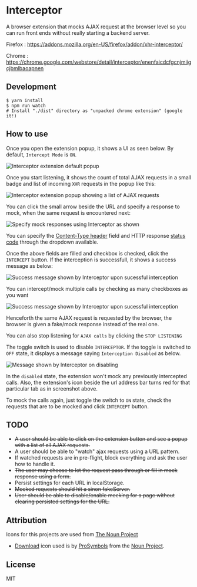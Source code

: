 # Interceptor

A browser extension that mocks AJAX request at the browser level so you
can run front ends without really starting a backend server.

Firefox : https://addons.mozilla.org/en-US/firefox/addon/xhr-interceptor/

Chrome : https://chrome.google.com/webstore/detail/interceptor/enenfaicdcfgcnjmiigcjbmlbaoapnen

## Development

```
$ yarn install
$ npm run watch
# Install "./dist" directory as "unpacked chrome extension" (google it!)
```

## How to use

Once you open the extension popup, it shows a UI as seen below. By default, `Intercept Mode` is `ON`.

<img src="images/interceptor_ui.png" alt="Interceptor extension default popup">

Once you start listening, it shows the count of total AJAX requests in a small badge and list of incoming `XHR` requests
in the popup like this:

<img src="images/interceptor_ui_xhr_list.png" alt="Interceptor extension popup showing a list of AJAX requests">

You can click the small arrow beside the URL and specify a response to mock, when the same request is encountered next:

<img src="images/interceptor_textfields.png" alt="Specify mock responses using Interceptor as shown">

You can specify the [Content-Type header][content-type] field and HTTP response [status code][status-code] through the dropdown available.

Once the above fields are filled and checkbox is checked, click the `INTERCEPT` button. If the interception is successfull, it shows a success message as below:

<img src="images/intercept_success.png" alt="Success message shown by Interceptor upon sucessful interception">

You can intercept/mock multiple calls by checking as many checkboxes as you want

<img src="images/intercept_multiple_xhr.png" alt="Success message shown by Interceptor upon sucessful interception">

Henceforth the same AJAX request is requested by the browser, the browser is given a fake/mock response instead of the real one.

You can also stop listening for `AJAX calls` by clicking the `STOP LISTENING`

The toggle switch is used to disable `INTERCEPTOR`. If the toggle is switched to `OFF` state, it displays a message saying `Interception Disabled` as below.

<img src="images/interceptor_disabled.png" alt="Message shown by Interceptor on disabling">

In the `disabled` state, the extension won't mock any previously intercepted calls.
Also, the extension's icon beside the url address bar turns red for that particular tab as in screenshot above.


To mock the calls again, just toggle the switch to `ON` state, check the requests that are to be mocked and click `INTERCEPT` button.

## TODO

* ~~A user should be able to click on the extension button and see a popup with a list of all AJAX requests.~~
* A user should be able to "watch" ajax requests using a URL pattern.
* If watched requests are in pre-flight, block everything and ask the user how to handle it.
* ~~The user may choose to let the request pass through or fill in mock response using a form.~~
* Persist settings for each URL in localStorage.
* ~~Mocked requests should hit a sinon fakeServer.~~
* ~~User should be able to disable/enable mocking for a page without clearing persisted settings for the URL.~~

## Attribution

Icons for this projects are used from [The Noun Project](https://thenounproject.com/)

 * [Download](https://thenounproject.com/prosymbols/collection/set-of-line-essentials-icons-2/?i=790723) icon used is by [ProSymbols](https://thenounproject.com/prosymbols/) from the [Noun Project](http://thenounproject.com/).

## License

MIT

[content-type]: https://www.w3.org/Protocols/rfc1341/4_Content-Type.html
[status-code]: https://developer.mozilla.org/en-US/docs/Web/HTTP/Status
